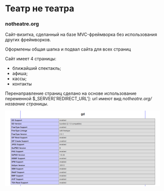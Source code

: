 # Театр не театра

### notheatre.org

Сайт-визитка, сделанный на базе MVC-фреймворка без использования других фреймворков.

Оформлены общая шапка и подвал сайта для всех страниц

Сайт имеет 4 страницы:
* ближайший спектакль;
* афиша;
* кассы;
* контакты

Перенаправление страниц сделано на основе использование переменной $_SERVER['REDIRECT_URL']: url имеют вид *notheatre.org/название страницы*.

![Подключение php-gd](gd.png)

